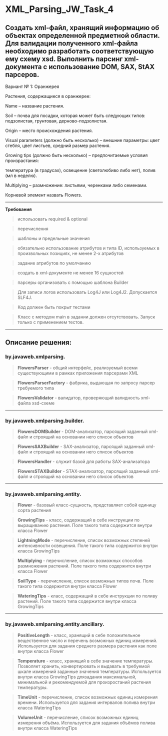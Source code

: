# XML_Parsing_JW_Task_4

Cоздать xml-файл, хранящий информацию об объектах определенной предметной области. Для валидации полученного xml-файла необходимо разработать соответствующую ему схему xsd. Выполнить парсинг xml-документа с использование DOM, SAX, StAX парсеров.
-----
Вариант № 1: Оранжерея

Растения, содержащиеся в оранжерее:

Name – название растения.

Soil – почва для посадки, которая может быть следующих типов: подзолистая, грунтовая, дерново-подзолистая.

Origin – место происхождения растения.

Visual рarameters (должно быть несколько) – внешние параметры: цвет стебля, цвет листьев, средний размер растения.

Growing tips (должно быть несколько) – предпочитаемые условия произрастания:

температура (в градусах), освещение (светолюбиво либо нет), полив (мл в неделю).

Multiplying – размножение: листьями, черенками либо семенами.

Корневой элемент назвать Flowers.

-----

**Требования**
> использовать required & optional

> перечисления

> шаблоны и предельные значения

> обязательно использование атрибутов и типа ID, используемых в произвольных позициях, не менее 2-х атрибутов

> задание атрибутов по умолчанию

> создать в xml-документе не менее 16 сущностей

> парсеры организовать с помощью шаблона Builder

> Для записи логов использовать Log4J или Log4J2. Допускается SLF4J.

> Код должен быть покрыт тестами

> Класс с методом main в задании должен отсутствовать. Запуск только с применением тестов.

-----

## Описание решения:


### by.javaweb.xmlparsing.

> **FlowersParser** - общий интерфейс, реализуемый всеми существующими в рамках приложения парсерами XML

> **FlowersParserFactory** - фабрика, выдающая по запросу парсер требуемого типа

> **FlowersValidator** - валидатор, проверяющий валидность xml-файла xsd-схеме

---

### by.javaweb.xmlparsing.builder.

> **FlowersDOMBuilder** - DOM-анализатор, парсящий заданный xml-файл и строящий на основании него список объектов

> **FlowersSAXBuilder** - SAX-анализатор, парсящий заданный xml-файл и строящий на основании него список объектов

> **FlowersHandler** - служит базой для работы SAX-анализатора

> **FlowersSTAXBuilder** - STAX-анализатор, парсящий заданный xml-файл и строящий на основании него список объектов

---

### by.javaweb.xmlparsing.entity.

> **Flower** - базовый класс-сущность, представляет собой единицу сорта растения

> **GrowingTips** - класс, содержащий в себе инструкции по выращиванию растения. Поле такого типа содержится внутри класса Flower

> **LightningMode** - перечисление, список возможных степеней интенсивности освещения. Поле такого типа содержится внутри класса GrowingTips

> **Multiplying** - перечисление, список возможных способов размножения растений. Поле такого типа содержится внутри класса Flower

> **SoilType** - перечисление, список возможных типов почв. Поле такого типа содержится внутри класса Flower

> **WateringTips** - класс, содержащий в себе инструкции по поливу растений. Поле такого типа содержится внутри класса GrowingTips

---

### by.javaweb.xmlparsing.entity.ancillary.

> **PositiveLength** - класс, хранящий в себе положительное вещественное число и перечень возможных единиц измерений. Используется для задания среднего размера растения как поле внутри класса Flower

> **Temperature** - класс, хранящий в себе значение температуры. Позволяет хранить, конвертировать и выдавать в требуемой шкале измерений заданные значения температуры. Используется внутри класса GrowingTips длязадания максимальной, минимальной и рекомендуемой для произростаний растения температуры.

> **TimeUnit** - перечисление, список возможных единиц измерения времени. Используется для задания интервалов полива внутри класса WateringTips

> **VolumeUnit** - перечисление, список возможных единиц измерения объёма. Используется для задания объёмов полива внутри класса WateringTips

